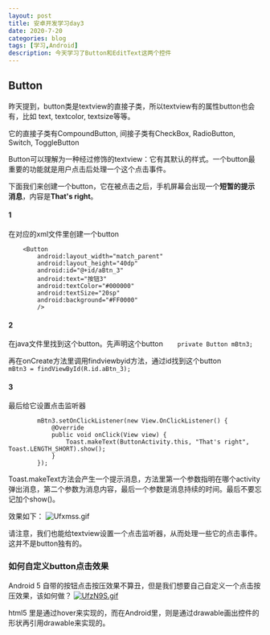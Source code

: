 ```yaml
---
layout: post
title: 安卓开发学习day3
date: 2020-7-20
categories: blog
tags: [学习,Android]
description: 今天学习了Button和EditText这两个控件
---
```


## Button

昨天提到，button类是textview的直接子类，所以textview有的属性button也会有，比如
text, textcolor, textsize等等。

它的直接子类有CompoundButton, 间接子类有CheckBox, RadioButton, Switch, ToggleButton

Button可以理解为一种经过修饰的textview：它有其默认的样式。一个button最重要的功能就是用户点击后处理一个这个点击事件。

下面我们来创建一个button，它在被点击之后，手机屏幕会出现一个**短暂的提示消息**，内容是**That's right**。

#### 1

在对应的xml文件里创建一个button
```
    <Button
        android:layout_width="match_parent"
        android:layout_height="40dp"
        android:id="@+id/aBtn_3"
        android:text="按钮3"
        android:textColor="#000000"
        android:textSize="20sp"
        android:background="#FF0000"
        />
```

#### 2

在java文件里找到这个button。先声明这个button`    private Button mBtn3;`

再在onCreate方法里调用findviewbyid方法，通过id找到这个button
`        mBtn3 = findViewById(R.id.aBtn_3);`

#### 3

最后给它设置点击监听器
```
        mBtn3.setOnClickListener(new View.OnClickListener() {
            @Override
            public void onClick(View view) {
                Toast.makeText(ButtonActivity.this, "That's right", Toast.LENGTH_SHORT).show();
            }
        });
```

Toast.makeText方法会产生一个提示消息，方法里第一个参数指明在哪个activity弹出消息，第二个参数为消息内容，最后一个参数是消息持续的时间。最后不要忘记加个show()。

效果如下：
![Ufxmss.gif](https://s1.ax1x.com/2020/07/20/Ufxmss.gif)

请注意，我们也能给textview设置一个点击监听器，从而处理一些它的点击事件。这并不是button独有的。

### 如何自定义button点击效果

Android 5 自带的按钮点击按压效果不算丑，但是我们想要自己自定义一个点击按压效果，该如何做？
[![UfzN9S.gif](https://s1.ax1x.com/2020/07/20/UfzN9S.gif)](https://imgchr.com/i/UfzN9S)

html5 里是通过hover来实现的，而在Android里，则是通过drawable画出控件的形状再引用drawable来实现的。

